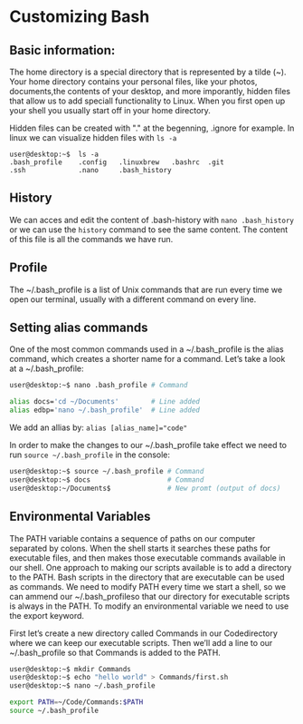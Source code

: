 # Customizing Bash
## Basic information:
The home directory is a special directory that is represented by a tilde (~). Your home directory contains your personal files, like your photos, documents,the contents of your desktop, and more imporantly, hidden files that allow us to add speciall functionality to Linux. When you first open up your shell you usually start off in your home directory.

Hidden files can be created with "." at the begenning, .ignore for example. In linux we can visualize hidden files with `ls -a`

```
user@desktop:~$  ls -a
.bash_profile    .config   .linuxbrew   .bashrc  .git    
.ssh             .nano     .bash_history
```

## History
We can acces and edit the content of .bash-history with `nano .bash_history` or we can use the `history` command to see the same content. The content of this file is all the commands we have run. 

## Profile
The ~/.bash_profile is a list of Unix commands that are run every time we open our terminal, usually with a different command on every line. 
 
## Setting alias commands

One of the most common commands used in a ~/.bash_profile is the alias command, which creates a shorter name for a command. Let’s take a look at a ~/.bash_profile:

```bash 
user@desktop:~$ nano .bash_profile # Command

alias docs='cd ~/Documents'        # Line added
alias edbp='nano ~/.bash_profile'  # Line added

```
We add an allias by: `alias [alias_name]="code"`

In order to make the changes to our ~/.bash_profile take effect we need to run `source ~/.bash_profile` in the console:
```bash 
user@desktop:~$ source ~/.bash_profile # Command
user@desktop:~$ docs                   # Command
user@desktop:~/Documents$              # New promt (output of docs)
```

## Environmental Variables
The PATH variable contains a sequence of paths on our computer separated by colons. When the shell starts it searches these paths for executable files, and then makes those executable commands available in our shell. One approach to making our scripts available is to add a directory to the PATH. Bash scripts in the directory that are executable can be used as commands. We need to modify PATH every time we start a shell, so we can ammend our ~/.bash_profileso that our directory for executable scripts is always in the PATH. To modify an environmental variable we need to use the export keyword.

First let’s create a new directory called Commands in our Codedirectory where we can keep our executable scripts. Then we’ll add a line to our ~/.bash_profile so that Commands is added to the PATH.

```bash
user@desktop:~$ mkdir Commands
user@desktop:~$ echo "hello world" > Commands/first.sh
user@desktop:~$ nano ~/.bash_profile

export PATH=~/Code/Commands:$PATH
source ~/.bash_profile
```